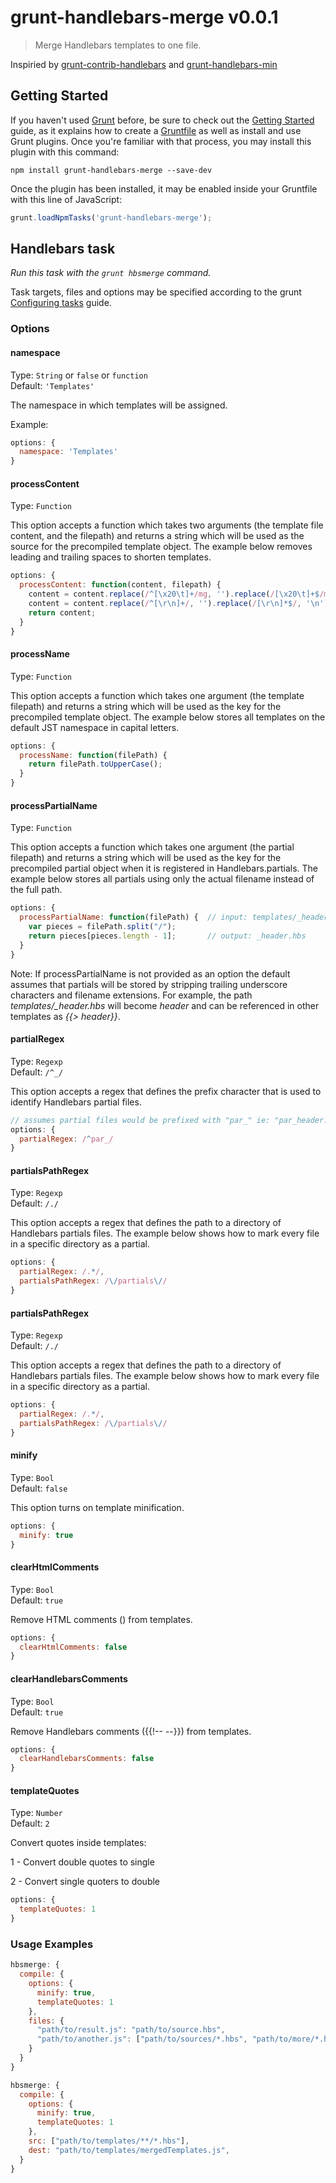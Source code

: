 # grunt-handlebars-merge v0.0.1

> Merge Handlebars templates to one file.


Inspiried by [grunt-contrib-handlebars](https://github.com/gruntjs/grunt-contrib-handlebars) and [grunt-handlebars-min](https://www.npmjs.com/package/grunt-handlebars-min)


## Getting Started

If you haven't used [Grunt](http://gruntjs.com/) before, be sure to check out the [Getting Started](http://gruntjs.com/getting-started) guide, as it explains how to create a [Gruntfile](http://gruntjs.com/sample-gruntfile) as well as install and use Grunt plugins. Once you're familiar with that process, you may install this plugin with this command:

```shell
npm install grunt-handlebars-merge --save-dev
```

Once the plugin has been installed, it may be enabled inside your Gruntfile with this line of JavaScript:

```js
grunt.loadNpmTasks('grunt-handlebars-merge');
```


## Handlebars task
_Run this task with the `grunt hbsmerge` command._

Task targets, files and options may be specified according to the grunt [Configuring tasks](http://gruntjs.com/configuring-tasks) guide.

### Options

#### namespace
Type: `String` or `false` or `function`  
Default: `'Templates'`

The namespace in which templates will be assigned.

Example:
```js
options: {
  namespace: 'Templates'
}
```

#### processContent
Type: `Function`

This option accepts a function which takes two arguments (the template file content, and the filepath) and returns a string which will be used as the source for the precompiled template object.  The example below removes leading and trailing spaces to shorten templates.

```js
options: {
  processContent: function(content, filepath) {
    content = content.replace(/^[\x20\t]+/mg, '').replace(/[\x20\t]+$/mg, '');
    content = content.replace(/^[\r\n]+/, '').replace(/[\r\n]*$/, '\n');
    return content;
  }
}
```

#### processName
Type: `Function`

This option accepts a function which takes one argument (the template filepath) and returns a string which will be used as the key for the precompiled template object.  The example below stores all templates on the default JST namespace in capital letters.

```js
options: {
  processName: function(filePath) {
    return filePath.toUpperCase();
  }
}
```

#### processPartialName
Type: `Function`

This option accepts a function which takes one argument (the partial filepath) and returns a string which will be used as the key for the precompiled partial object when it is registered in Handlebars.partials. The example below stores all partials using only the actual filename instead of the full path.

```js
options: {
  processPartialName: function(filePath) {  // input: templates/_header.hbs
    var pieces = filePath.split("/");
    return pieces[pieces.length - 1];       // output: _header.hbs
  }
}
````

Note: If processPartialName is not provided as an option the default assumes that partials will be stored by stripping trailing underscore characters and filename extensions. For example, the path *templates/_header.hbs* will become *header* and can be referenced in other templates as *{{> header}}*.

#### partialRegex
Type: `Regexp`  
Default: `/^_/`

This option accepts a regex that defines the prefix character that is used to identify Handlebars partial files.

```js
// assumes partial files would be prefixed with "par_" ie: "par_header.hbs"
options: {
  partialRegex: /^par_/
}
```

#### partialsPathRegex
Type: `Regexp`  
Default: `/./`

This option accepts a regex that defines the path to a directory of Handlebars partials files. The example below shows how to mark every file in a specific directory as a partial.

```js
options: {
  partialRegex: /.*/,
  partialsPathRegex: /\/partials\//
}
```



#### partialsPathRegex
Type: `Regexp`  
Default: `/./`

This option accepts a regex that defines the path to a directory of Handlebars partials files. The example below shows how to mark every file in a specific directory as a partial.

```js
options: {
  partialRegex: /.*/,
  partialsPathRegex: /\/partials\//
}
```



#### minify
Type: `Bool`  
Default: `false`

This option turns on template minification.

```js
options: {
  minify: true
}
```


#### clearHtmlComments
Type: `Bool`  
Default: `true`

Remove HTML comments (<!-- -->) from templates.

```js
options: {
  clearHtmlComments: false
}
```


#### clearHandlebarsComments
Type: `Bool`  
Default: `true`

Remove Handlebars comments ({{!-- --}}) from templates.

```js
options: {
  clearHandlebarsComments: false
}
```
	
#### templateQuotes
Type: `Number`  
Default: `2`

Convert quotes inside templates:

1 - Convert double quotes to single

2 - Convert single quoters to double

```js
options: {
  templateQuotes: 1
}
```



### Usage Examples

```js
hbsmerge: {
  compile: {
    options: {
      minify: true,
      templateQuotes: 1
    },
    files: {
      "path/to/result.js": "path/to/source.hbs",
      "path/to/another.js": ["path/to/sources/*.hbs", "path/to/more/*.hbs"]
    }
  }
}
```


```js
hbsmerge: {
  compile: {
    options: {
      minify: true,
      templateQuotes: 1
    },
	src: ["path/to/templates/**/*.hbs"],
	dest: "path/to/templates/mergedTemplates.js",
  }
}
```




